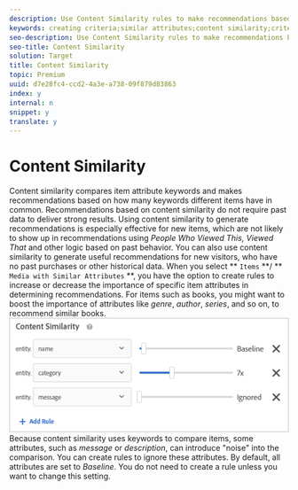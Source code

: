```yaml
---
description: Use Content Similarity rules to make recommendations based on item or media attributes.
keywords: creating criteria;similar attributes;content similarity;criteria;recommendations criteria;similarity;content
seo-description: Use Content Similarity rules to make recommendations based on item or media attributes.
seo-title: Content Similarity
solution: Target
title: Content Similarity
topic: Premium
uuid: d7e28fc4-ccd2-4a3e-a738-09f879d83863
index: y
internal: n
snippet: y
translate: y
---
```


# Content Similarity

Content similarity compares item attribute keywords and makes recommendations based on how many keywords different items have in common. Recommendations based on content similarity do not require past data to deliver strong results.
Using content similarity to generate recommendations is especially effective for new items, which are not likely to show up in recommendations using *People Who Viewed This, Viewed That* and other logic based on past behavior. You can also use content similarity to generate useful recommendations for new visitors, who have no past purchases or other historical data. 
When you select ** `Items` **/ ** `Media with Similar Attributes` **, you have the option to create rules to increase or decrease the importance of specific item attributes in determining recommendations. For items such as books, you might want to boost the importance of attributes like *genre*, *author*, *series*, and so on, to recommend similar books. 
![](graphics/ContentSimilarity.png) 
Because content similarity uses keywords to compare items, some attributes, such as *message* or *description*, can introduce "noise" into the comparison. You can create rules to ignore these attributes. 
By default, all attributes are set to *Baseline*. You do not need to create a rule unless you want to change this setting. 
